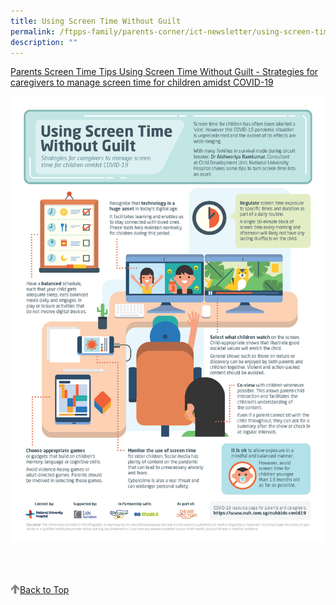 ```yaml
---
title: Using Screen Time Without Guilt
permalink: /ftpps-family/parents-corner/ict-newsletter/using-screen-time-without-guilt/
description: ""
---
```

[Parents Screen Time Tips Using Screen Time Without Guilt - Strategies for caregivers to manage screen time for children amidst COVID-19](/files/July%20-%20Using%20Screen%20Time%20Without%20Guilt.pdf)

![](/images/July%20-%20Using%20Screen%20Time%20Without%20Guilt.jpg)

<br>
<br>
<br>

<a href="/ftpps-family/parents-corner/ict-newsletter/using-screen-time-without-guilt#lo_main">
	 <img src="/images/arrow-up.png" style="width:3%" align="left"/> Back to Top
</a>
